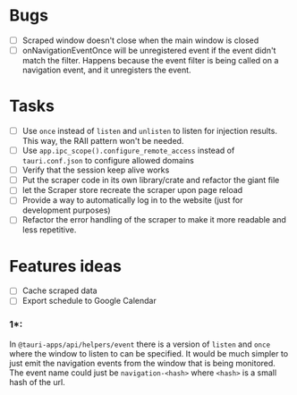 # Bugs
- [ ] Scraped window doesn't close when the main window is closed
- [ ] onNavigationEventOnce will be unregistered event if the event didn't match the filter.
      Happens because the event filter is being called on a navigation event, and it unregisters the event. 

# Tasks
- [ ] Use `once` instead of `listen` and `unlisten` to listen for injection results. This way, the RAII pattern 
      won't be needed.
- [ ] Use `app.ipc_scope().configure_remote_access` instead of `tauri.conf.json` to configure allowed domains
- [ ] Verify that the session keep alive works
- [ ] Put the scraper code in its own library/crate and refactor the giant file
- [ ] let the Scraper store recreate the scraper upon page reload
- [ ] Provide a way to automatically log in to the website (just for development purposes)
- [ ] Refactor the error handling of the scraper to make it more readable and less repetitive.

# Features ideas
- [ ] Cache scraped data
- [ ] Export schedule to Google Calendar

### 1*:
In `@tauri-apps/api/helpers/event` there is a version of `listen` and `once` where the window to listen to can 
be specified. It would be much simpler to just emit the navigation events from the window that is being monitored.
The event name could just be `navigation-<hash>` where `<hash>` is a small hash of the url.